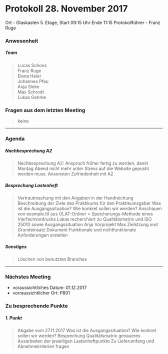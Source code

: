 # **Protokoll 28. November 2017**

Ort - Glaskasten 5. Etage, Start 09:15 Uhr Ende 11:15
Protokollführer - Franz Ruge


### **Anwesenheit**
##### Team  
> Lucas Schons  
> Franz Ruge   
> Elena Heier  
> Johannes Pfau  
> Anja Sieke  
> Max Schrodt  
> Lukas Gehrke  


### **Fragen aus dem letzten Meeting**

> keine

---------------

### **Agenda**

##### Nachbesprechung A2
> Nachbesprechung A2: Anspruch früher fertig zu werden, damit Montag Abend nicht mehr unter Stress auf die Website gepusht werden muss.
> Ansonsten Zufriedenheit mit A2

##### Besprechung Lastenheft
> Vertrautmachung mit den Angaben in der Handreichung
> Beschreibung der Ziele des Praktikums für den Praktikumsgeber
> Was ist die Ausgangssituation? Wie konkret sollen wir werden?
> Anschauen von example.ttl aus OLAT-Ordner = Speicherungs-Methode eines Vierfachvordrucks
> Lukas recherchiert zu Qualitätsmatrix und ISO 25010 sowie Ausgangssituation
> Anja Vorprojekt
> Max Zielstzung und Grundeinsatz
> Dokument Funktionale und nichtfunktionale Anforderungen erstellen


##### Sonstiges
> Löschen von benutzten Branches
--------------

### **Nächstes Meeting**
* voraussichtliches Datum: 01.12.2017
* vorraussichtlicher Ort: P801

### Zu besprechende Punkte

##### 1. Punkt
> Abgabe vom 27.11.2017
> Was ist die Ausgangssituation? Wie konkret sollen wir werden?
> Besprechung Qualitätsmatrix
> genaueres Ausarbeiten der jeweiligen Lastenheftpunkte 
> Zu Lieferumfang und Abnahmekriterien fragen

